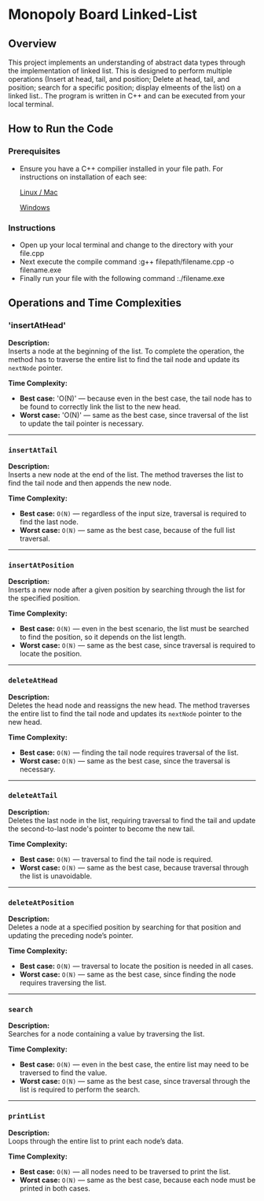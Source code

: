 # Monopoly Board Linked-List

## Overview
This project implements an understanding of abstract data types through the implementation of linked list. This is designed to perform multiple operations (Insert at head, tail, and position; Delete at head, tail, and position; search for a specific position; display elmeents of the list)   on a linked list.. The program is written in C++ and can be
executed from your local terminal. 

## How to Run the Code
### Prerequisites
- Ensure you have a C++ compilier installed in your file path. For instructions on installation of each see:
  
  [Linux / Mac](https://siytek.com/how-to-compile-cpp-on-a-mac/)

  [Windows](https://learn.microsoft.com/en-us/cpp/build/walkthrough-compiling-a-native-cpp-program-on-the-command-line?view=msvc-170) 

### Instructions 
- Open up your local terminal and change to the directory with your file.cpp
- Next execute the compile command
    :g++ filepath/filename.cpp -o filename.exe
- Finally run your file with the following command 
    :./filename.exe
  
## Operations and Time Complexities

### 'insertAtHead'
**Description:**  
Inserts a node at the beginning of the list. To complete the operation, the method has to traverse the entire list to find the tail node and update its `nextNode` pointer.  

**Time Complexity:**  
- **Best case:** 'O(N)' — because even in the best case, the tail node has to be found to correctly link the list to the new head.  
- **Worst case:** 'O(N)' — same as the best case, since traversal of the list to update the tail pointer is necessary.  

---

### `insertAtTail`
**Description:**  
Inserts a new node at the end of the list. The method traverses the list to find the tail node and then appends the new node.  

**Time Complexity:**  
- **Best case:** `O(N)` — regardless of the input size, traversal is required to find the last node.  
- **Worst case:** `O(N)` — same as the best case, because of the full list traversal.  

---

### `insertAtPosition`
**Description:**  
Inserts a new node after a given position by searching through the list for the specified position.  

**Time Complexity:**  
- **Best case:** `O(N)` — even in the best scenario, the list must be searched to find the position, so it depends on the list length.  
- **Worst case:** `O(N)` — same as the best case, since traversal is required to locate the position.  

---

### `deleteAtHead`
**Description:**  
Deletes the head node and reassigns the new head. The method traverses the entire list to find the tail node and updates its `nextNode` pointer to the new head.  

**Time Complexity:**  
- **Best case:** `O(N)` — finding the tail node requires traversal of the list.  
- **Worst case:** `O(N)` — same as the best case, since the traversal is necessary.  

---

### `deleteAtTail`
**Description:**  
Deletes the last node in the list, requiring traversal to find the tail and update the second-to-last node's pointer to become the new tail.  

**Time Complexity:**  
- **Best case:** `O(N)` — traversal to find the tail node is required.  
- **Worst case:** `O(N)` — same as the best case, because traversal through the list is unavoidable.  

---

### `deleteAtPosition`
**Description:**  
Deletes a node at a specified position by searching for that position and updating the preceding node’s pointer.  

**Time Complexity:**  
- **Best case:** `O(N)` — traversal to locate the position is needed in all cases.  
- **Worst case:** `O(N)` — same as the best case, since finding the node requires traversing the list.  

---

### `search`
**Description:**  
Searches for a node containing a value by traversing the list.  

**Time Complexity:**  
- **Best case:** `O(N)` — even in the best case, the entire list may need to be traversed to find the value.  
- **Worst case:** `O(N)` — same as the best case, since traversal through the list is required to perform the search.  

---

### `printList`
**Description:**  
Loops through the entire list to print each node’s data.  

**Time Complexity:**  
- **Best case:** `O(N)` — all nodes need to be traversed to print the list.  
- **Worst case:** `O(N)` — same as the best case, because each node must be printed in both cases.  
